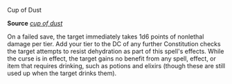 Cup of Dust

**Source** [_cup of dust_](/pathfinderRPG/prd/advanced/spells/cupOfDust.html#_cup-of-dust)

On a failed save, the target immediately takes 1d6 points of nonlethal damage per tier. Add your tier to the DC of any further Constitution checks the target attempts to resist dehydration as part of this spell's effects. While the curse is in effect, the target gains no benefit from any spell, effect, or item that requires drinking, such as potions and elixirs (though these are still used up when the target drinks them).

